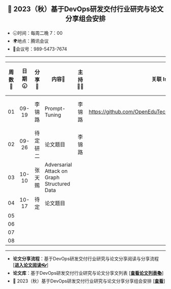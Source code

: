 ## <p align="center">🍁 2023（秋）基于DevOps研发交付行业研究与论文分享组会安排</p>

- 🕣时间：每周二晚 7：00
- 🌍地点：腾讯会议
- 📠会议号：989-5473-7674


****


| 周数📆 | 日期🕣 | 分享🙋  | 内容📒                                                        | 主持💂‍♂️ |                          关联 Issue                          |视频链接|
| :---: | :---: | :----: | ------------------------------------------------------------ | :----: | :----------------------------------------------------------: |:----------------------------------------------------------: |
|  01   | 09-19 |  李锦路  |          Prompt-Tuning       |  李锦路  |  https://github.com/OpenEduTech/EduTechResearch/issues/43  |视频链接|
|  02   | 09-26 |  待定研二  |  论文题目  | 李锦路 | |
| 03 | 10-10 | 张天赐 | Adversarial Attack on Graph Structured Data | |  |
| 04 | 10-17 | 待定 | 论文题目 | |  |
| 05 | | | | |  |
| 06 | | | | |  |
| 07 | | | | |  |
| 08 | | | | |  |

****

* **论文分享流程**：基于DevOps研发交付行业研究与论文分享阅读与分享流程 [[**进入论文阅读👓**]()]
* **论文库**：基于DevOps研发交付行业研究与论文分享文列表 [[**查看论文列表📚**](https://github.com/OpenEduTech/EduTechResearch/blob/main/PaperList.md)]
* 🍁 2023（秋）基于DevOps研发交付行业研究与论文分享分享组会安排 [[**查看**](https://github.com/OpenEduTech/EduTechResearch/issues/6)]
